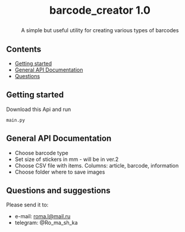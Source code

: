 # <p align="center">barcode_creator <a>1.0</a>

<p align="center">A simple but useful utility for creating various types of barcodes</p>

## Contents

  * [Getting started](#getting-started)
  * [General API Documentation](#general-api-documentation)
  * [Questions](#questions)

## Getting started

Download this Api and run

```
main.py
```

## General API Documentation
* Choose barcode type
* Set size of stickers in mm - will be in ver.2
* Choose CSV file with items. Columns:
article, barcode, information
* Choose folder where to save images

## Questions and suggestions
Please send it to:
* e-mail: roma.l@mail.ru
* telegram: @Ro_ma_sh_ka
